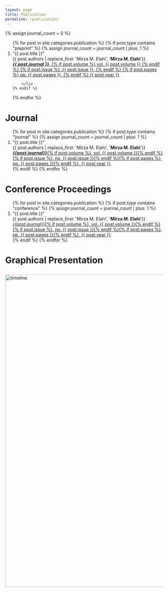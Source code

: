```yaml
---
layout: page
title: Publication
permalink: /publication/
---
```

{% assign journal_count = 0 %}
<!-- <h1>Preprint</h1> -->
<div >
<ol class="number-listing">
{% for post in site.categories.publication %}
    {% if post.type contains "preprint" %}
        {% assign journal_count = journal_count | plus: 1 %}
        <li>
        "{{ post.title }}"
        <br>{{ post.authors | replace_first: 'Mirza M. Elahi', '<b>Mirza M. Elahi</b>'}}
        <br>
            <a href="{{ post.fulltext }}">
            <b><i>{{ post.journal }}</i></b>,
            {% if post.volume %}
            vol. {{ post.volume }}
            {% endif %}
            {% if post.issue %}
            :{{ post.issue }},
            {% endif %}
            {% if post.pages %}
            pp. {{ post.pages }},
            {% endif %}
            {{ post.year }}</a>.
            </br>

        </li>
    {% endif %}
{% endfor %}
</ol>
</div>


<h1>Journal</h1>
<div >
<ol class="number-listing">
{% for post in site.categories.publication %}
    {% if post.type contains "journal" %}
        {% assign journal_count = journal_count | plus: 1 %}
        <li>
        "{{ post.title }}"
        <br>{{ post.authors | replace_first: 'Mirza M. Elahi', '<b>Mirza M. Elahi</b>'}}
        <br>
            <a href="{{ post.fulltext }}"><b><i>{{post.journal}}</i></b>{% if post.volume %}, vol. {{ post.volume }}{% endif %}{% if post.issue %}, no. {{ post.issue }}{% endif %}{% if post.pages %}, pp. {{ post.pages }}{% endif %}, {{ post.year }}</a>.
            </br>
        </li>
    {% endif %}
{% endfor %}
</ol>
</div>
<h1>Conference Proceedings</h1>

<div>
    <ol class="number-listing">
        {% for post in site.categories.publication %}
            {% if post.type contains "conference" %}
                {% assign journal_count = journal_count | plus: 1 %}
                <li>
                    "{{ post.title }}"
                    <br>{{ post.authors | replace_first: 'Mirza M. Elahi', '<b>Mirza M. Elahi</b>'}}
                    <br>
                        <a href="{{ post.fulltext }}"><i>{{post.journal}}</i>{% if post.volume %}, vol. {{ post.volume }}{% endif %}{% if post.issue %}, no. {{ post.issue }}{% endif %}{% if post.pages %}, pp. {{ post.pages }}{% endif %}, {{ post.year }}</a>.
                    </br>
                </li>
            {% endif %}
        {% endfor %}
    </ol>
</div>

<h1>Graphical Presentation </h1>
<div>
<img class="Picture" src="{{ site.baseurl }}/images/scholarPlot.png" alt="timeline" width="1000" style="padding: 10px 0 0 0;">
</div>
